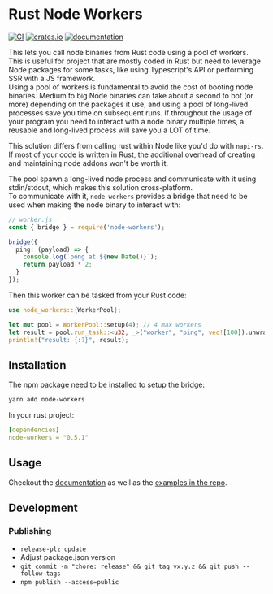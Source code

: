 # Rust Node Workers
[![CI](https://github.com/CyriacBr/rust-node-workers/actions/workflows/CI.yml/badge.svg)](https://github.com/CyriacBr/rust-node-workers/actions/workflows/CI.yml)
[![crates.io](https://img.shields.io/crates/v/node-workers.svg)](https://crates.io/crates/node-workers)
[![documentation](https://img.shields.io/badge/docs-live-brightgreen)](https://docs.rs/node_workers)

This lets you call node binaries from Rust code using a pool of workers. This is useful for project that are mostly coded in Rust
but need to leverage Node packages for some tasks, like using Typescript's API or performing SSR with a JS framework.  
Using a pool of workers is fundamental to avoid the cost of booting node binaries. Medium to big Node binaries can take about a second to bot (or more) depending on the packages it use, and using a pool of long-lived processes save you time on subsequent runs. If throughout the usage of your program you need to interact with a node binary multiple times, a reusable and long-lived process will save you a LOT of time.  

This solution differs from calling rust within Node like you'd do with `napi-rs`. If most of your code is written in Rust, the additional overhead of creating and maintaining node addons won't be worth it.

The pool spawn a long-lived node process and communicate with it using stdin/stdout, which makes this solution cross-platform.  
To communicate with it, `node-workers` provides a bridge that need to be used when making the node binary to interact with:

```ts
// worker.js
const { bridge } = require('node-workers');

bridge({
  ping: (payload) => {
    console.log(`pong at ${new Date()}`);
    return payload * 2;
  }
});
```

Then this worker can be tasked from your Rust code:
```rust
use node_workers::{WorkerPool};

let mut pool = WorkerPool::setup(4); // 4 max workers
let result = pool.run_task::<u32, _>("worker", "ping", vec![100]).unwrap();
println!("result: {:?}", result);
```

## Installation
The npm package need to be installed to setup the bridge:
```sh
yarn add node-workers
```
In your rust project:
```yml
[dependencies]
node-workers = "0.5.1"
```

## Usage

Checkout the [documentation](https://docs.rs/node_workers) as well as the [examples in the repo](https://github.com/CyriacBr/rust-node-workers/tree/main/examples).

## Development

### Publishing

- `release-plz update`
- Adjust package.json version
- `git commit -m "chore: release" && git tag vx.y.z && git push --follow-tags`
- `npm publish --access=public`